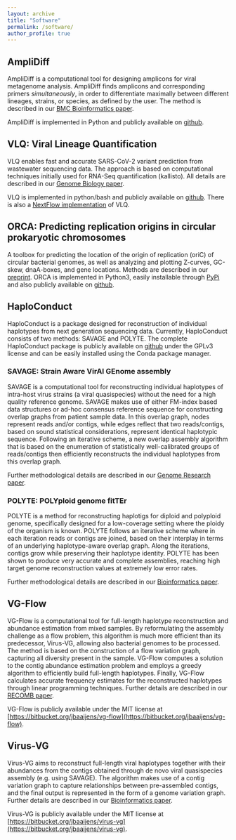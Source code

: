 ```yaml
---
layout: archive
title: "Software"
permalink: /software/
author_profile: true
---
```


## AmpliDiff

AmpliDiff is a computational tool for designing amplicons for viral metagenome 
analysis. AmpliDiff finds amplicons and corresponding primers 
*simultaneously*, in order to differentiate maximally between different 
lineages, strains, or species, as defined by the user. The method is described in our [BMC Bioinformatics paper](https://bmcbioinformatics.biomedcentral.com/articles/10.1186/s12859-024-05735-4).

AmpliDiff is implemented in Python and publicly available on [github](https://github.com/JaspervB-tud/AmpliDiff/).


## VLQ: Viral Lineage Quantification

VLQ enables fast and accurate SARS-CoV-2 variant prediction from wastewater 
sequencing data. The approach is based on computational techniques initially 
used for RNA-Seq quantification (kallisto). All details are described in our [Genome Biology paper](https://genomebiology.biomedcentral.com/articles/10.1186/s13059-022-02805-9). 

VLQ is implemented in python/bash and publicly available on [github](\url{https://github.com/baymlab/wastewater_analysis).
There is also a [NextFlow implementation](https://github.com/rki-mf1/vlq-nf) 
of VLQ.


## ORCA: Predicting replication origins in circular prokaryotic chromosomes

A toolbox for predicting the location of the origin of replication (oriC) of circular bacterial genomes, as well as analyzing and plotting Z-curves, GC-skew, dnaA-boxes, and gene locations. Methods are described in our [preprint](https://www.biorxiv.org/content/10.1101/2024.03.28.587133v1). ORCA is implemented in Python3, easily installable through [PyPi](https://pypi.org/project/orcapy/) and also publicly available on [github](https://github.com/ZoyavanMeel/ORCA).


## HaploConduct

HaploConduct is a package designed for reconstruction of individual haplotypes
from next generation sequencing data. Currently, HaploConduct consists of two
methods: SAVAGE and POLYTE. The complete HaploConduct package is publicly
available on [github](https://github.com/HaploConduct/HaploConduct) under the 
GPLv3 license and can be easily installed using the Conda package manager.

### SAVAGE: Strain Aware VirAl GEnome assembly
SAVAGE is a computational tool for reconstructing individual haplotypes of
intra-host virus strains (a viral quasispecies) without the need for a high
quality reference genome. SAVAGE makes use of either FM-index based data
structures or ad-hoc consensus reference sequence for constructing overlap
graphs from patient sample data. In this overlap graph, nodes represent reads 
and/or contigs, while edges reflect that two reads/contigs, based on sound 
statistical considerations, represent identical haplotypic sequence. Following 
an iterative scheme, a new overlap assembly algorithm that is based on the 
enumeration of statistically well-calibrated groups of reads/contigs then 
efficiently reconstructs the individual haplotypes from this overlap graph.

Further methodological details are described in our
[Genome Research paper](https://genome.cshlp.org/content/early/2017/04/10/gr.215038.116).


### POLYTE: POLYploid genome fitTEr
POLYTE is a method for reconstructing haplotigs for diploid and polyploid
genome, specifically designed for a low-coverage setting where the ploidy of
the organism is known. POLYTE follows an iterative scheme where in each
iteration reads or contigs are joined, based on their interplay in terms of an
underlying haplotype-aware overlap graph. Along the iterations, contigs grow
while preserving their haplotype identity. POLYTE has been shown to produce very
accurate and complete assemblies, reaching high target genome reconstruction
values at extremely low error rates.

Further methodological details are described in our
[Bioinformatics paper](https://academic.oup.com/bioinformatics/article-abstract/35/21/4281/5474903?redirectedFrom=fulltext).


## VG-Flow

VG-Flow is a computational tool for full-length haplotype reconstruction and
abundance estimation from mixed samples. By reformulating the assembly
challenge as a flow problem, this algorithm is much more efficient than its
predecessor, Virus-VG, allowing also bacterial genomes to be processed. The
method is based on the construction of a flow variation graph, capturing all
diversity present in the sample. VG-Flow computes a solution to the contig
abundance estimation problem and employs a greedy algorithm to efficiently build
full-length haplotypes. Finally, VG-Flow calculates accurate frequency estimates
for the reconstructed haplotypes through linear programming techniques. Further
details are described in our [RECOMB paper](https://www.biorxiv.org/content/10.1101/645721v3).

VG-Flow is publicly available under the MIT license at [https://bitbucket.org/jbaaijens/vg-flow](https://bitbucket.org/jbaaijens/vg-flow).


## Virus-VG

Virus-VG aims to reconstruct full-length viral haplotypes together with their
abundances from the contigs obtained through de novo viral quasispecies assembly
(e.g. using SAVAGE). The algorithm makes use of a contig variation graph to
capture relationships between pre-assembled contigs, and the final output is
represented in the form of a genome variation graph. Further details are
described in our [Bioinformatics paper](https://pubmed.ncbi.nlm.nih.gov/31147688/). 

Virus-VG is publicly available under the MIT license at [https://bitbucket.org/jbaaijens/virus-vg](https://bitbucket.org/jbaaijens/virus-vg).
